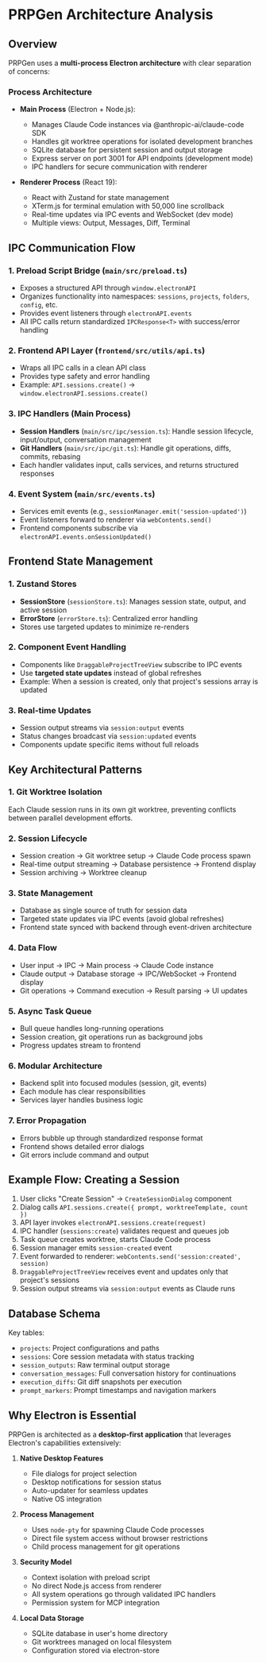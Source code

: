 # PRPGen Architecture Analysis

## Overview

PRPGen uses a **multi-process Electron architecture** with clear separation of concerns:

### Process Architecture
- **Main Process** (Electron + Node.js):
  - Manages Claude Code instances via @anthropic-ai/claude-code SDK
  - Handles git worktree operations for isolated development branches
  - SQLite database for persistent session and output storage
  - Express server on port 3001 for API endpoints (development mode)
  - IPC handlers for secure communication with renderer

- **Renderer Process** (React 19):
  - React with Zustand for state management
  - XTerm.js for terminal emulation with 50,000 line scrollback
  - Real-time updates via IPC events and WebSocket (dev mode)
  - Multiple views: Output, Messages, Diff, Terminal

## IPC Communication Flow

### 1. **Preload Script Bridge** (`main/src/preload.ts`)
- Exposes a structured API through `window.electronAPI`
- Organizes functionality into namespaces: `sessions`, `projects`, `folders`, `config`, etc.
- Provides event listeners through `electronAPI.events`
- All IPC calls return standardized `IPCResponse<T>` with success/error handling

### 2. **Frontend API Layer** (`frontend/src/utils/api.ts`)
- Wraps all IPC calls in a clean API class
- Provides type safety and error handling
- Example: `API.sessions.create()` → `window.electronAPI.sessions.create()`

### 3. **IPC Handlers** (Main Process)
- **Session Handlers** (`main/src/ipc/session.ts`): Handle session lifecycle, input/output, conversation management
- **Git Handlers** (`main/src/ipc/git.ts`): Handle git operations, diffs, commits, rebasing
- Each handler validates input, calls services, and returns structured responses

### 4. **Event System** (`main/src/events.ts`)
- Services emit events (e.g., `sessionManager.emit('session-updated')`)
- Event listeners forward to renderer via `webContents.send()`
- Frontend components subscribe via `electronAPI.events.onSessionUpdated()`

## Frontend State Management

### 1. **Zustand Stores**
- **SessionStore** (`sessionStore.ts`): Manages session state, output, and active session
- **ErrorStore** (`errorStore.ts`): Centralized error handling
- Stores use targeted updates to minimize re-renders

### 2. **Component Event Handling**
- Components like `DraggableProjectTreeView` subscribe to IPC events
- Use **targeted state updates** instead of global refreshes
- Example: When a session is created, only that project's sessions array is updated

### 3. **Real-time Updates**
- Session output streams via `session:output` events
- Status changes broadcast via `session:updated` events
- Components update specific items without full reloads

## Key Architectural Patterns

### 1. **Git Worktree Isolation**
Each Claude session runs in its own git worktree, preventing conflicts between parallel development efforts.

### 2. **Session Lifecycle**
- Session creation → Git worktree setup → Claude Code process spawn
- Real-time output streaming → Database persistence → Frontend display
- Session archiving → Worktree cleanup

### 3. **State Management**
- Database as single source of truth for session data
- Targeted state updates via IPC events (avoid global refreshes)
- Frontend state synced with backend through event-driven architecture

### 4. **Data Flow**
- User input → IPC → Main process → Claude Code instance
- Claude output → Database storage → IPC/WebSocket → Frontend display
- Git operations → Command execution → Result parsing → UI updates

### 5. **Async Task Queue**
- Bull queue handles long-running operations
- Session creation, git operations run as background jobs
- Progress updates stream to frontend

### 6. **Modular Architecture**
- Backend split into focused modules (session, git, events)
- Each module has clear responsibilities
- Services layer handles business logic

### 7. **Error Propagation**
- Errors bubble up through standardized response format
- Frontend shows detailed error dialogs
- Git errors include command and output

## Example Flow: Creating a Session

1. User clicks "Create Session" → `CreateSessionDialog` component
2. Dialog calls `API.sessions.create({ prompt, worktreeTemplate, count })`
3. API layer invokes `electronAPI.sessions.create(request)`
4. IPC handler (`sessions:create`) validates request and queues job
5. Task queue creates worktree, starts Claude Code process
6. Session manager emits `session-created` event
7. Event forwarded to renderer: `webContents.send('session:created', session)`
8. `DraggableProjectTreeView` receives event and updates only that project's sessions
9. Session output streams via `session:output` events as Claude runs

## Database Schema

Key tables:
- `projects`: Project configurations and paths
- `sessions`: Core session metadata with status tracking
- `session_outputs`: Raw terminal output storage
- `conversation_messages`: Full conversation history for continuations
- `execution_diffs`: Git diff snapshots per execution
- `prompt_markers`: Prompt timestamps and navigation markers

## Why Electron is Essential

PRPGen is architected as a **desktop-first application** that leverages Electron's capabilities extensively:

1. **Native Desktop Features**
   - File dialogs for project selection
   - Desktop notifications for session status
   - Auto-updater for seamless updates
   - Native OS integration

2. **Process Management**
   - Uses `node-pty` for spawning Claude Code processes
   - Direct file system access without browser restrictions
   - Child process management for git operations

3. **Security Model**
   - Context isolation with preload script
   - No direct Node.js access from renderer
   - All system operations go through validated IPC handlers
   - Permission system for MCP integration

4. **Local Data Storage**
   - SQLite database in user's home directory
   - Git worktrees managed on local filesystem
   - Configuration stored via electron-store
